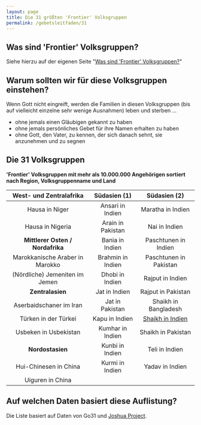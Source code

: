 ```yaml
---
layout: page
title: Die 31 größten 'Frontier' Volksgruppen
permalink: /gebetsleitfaden/31
---
```

## Was sind 'Frontier' Volksgruppen?
Siehe hierzu auf der eigenen Seite "<a href="/artikel/frontier_volksgruppen">Was sind 'Frontier' Volksgruppen?</a>"

## Warum sollten wir für diese Volksgruppen einstehen?
Wenn Gott nicht eingreift, werden die Familien in diesen Volksgruppen (bis auf vielleicht einzelne sehr wenige Ausnahmen) leben und sterben ...
* ohne jemals einen Gläubigen gekannt zu haben
* ohne jemals persönliches Gebet für ihre Namen erhalten zu haben
* ohne Gott, den Vater, zu kennen, der sich danach sehnt, sie anzunehmen und zu segnen

## Die 31 Volksgruppen

**'Frontier' Volksgruppen mit mehr als 10.000.000 Angehörigen sortiert nach Region, Volksgruppenname und Land**

|  **West- und Zentralafrika**  	      | **Südasien (1)** 	| **Südasien (2)** 	|
|:-----------------------------:	      |:-----------------:	|:-----------------:	|
| Hausa in Niger                	      | Ansari in Indien  	| Maratha in Indien |
| Hausa in Nigeria              	      | Arain in Pakistan  	| Nai in Indien                   	|
| **Mittlerer Osten / Nordafrika**     | Bania in Indien    	| Paschtunen in Indien                  	|
| Marokkanische Araber in Marokko	      | Brahmin in Indien  	| Paschtunen in Pakistan                  	|
| (Nördliche) Jemeniten im Jemen 	      | Dhobi in Indien    	| Rajput in Indien                  	|
|       **Zentralasien**       	      | Jat in Indien     	| Rajput in Pakistan                  	|
| Aserbaidschaner im Iran        	      | Jat in Pakistan    	| Shaikh in Bangladesh                  	|
| Türken in der Türkei          	      | Kapu in Indien     	| [Shaikh in Indien](/volksgruppen/shaikh_in_indien)  	|
| Usbeken in Usbekistan          	      | Kumhar in Indien   	| Shaikh in Pakistan                  	|
|       **Nordostasien**       	      | Kunbi in Indien    	| Teli in Indien                  	|
| Hui-Chinesen in China          	      | Kurmi in Indien   	| Yadav in Indien                  	|
| Uiguren  in China              	      |                   	|                   	|

## Auf welchen Daten basiert diese Auflistung?
Die Liste basiert auf Daten von Go31 und <a href="https://joshuaproject.net">Joshua Project</a>.
